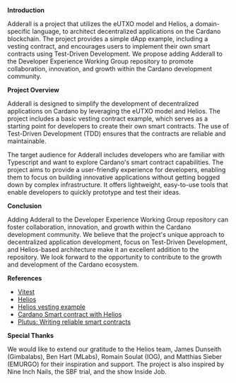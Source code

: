 **Introduction**

Adderall is a project that utilizes the eUTXO model and Helios, a domain-specific language, to architect decentralized applications on the Cardano blockchain. The project provides a simple dApp example, including a vesting contract, and encourages users to implement their own smart contracts using Test-Driven Development. We propose adding Adderall to the Developer Experience Working Group repository to promote collaboration, innovation, and growth within the Cardano development community.

**Project Overview**

Adderall is designed to simplify the development of decentralized applications on Cardano by leveraging the eUTXO model and Helios. The project includes a basic vesting contract example, which serves as a starting point for developers to create their own smart contracts. The use of Test-Driven Development (TDD) ensures that the contracts are reliable and maintainable.

The target audience for Adderall includes developers who are familiar with Typescript and want to explore Cardano's smart contract capabilities. The project aims to provide a user-friendly experience for developers, enabling them to focus on building innovative applications without getting bogged down by complex infrastructure. It offers lightweight, easy-to-use tools that enable developers to quickly prototype and test their ideas.

**Conclusion**

Adding Adderall to the Developer Experience Working Group repository can foster collaboration, innovation, and growth within the Cardano development community. We believe that the project's unique approach to decentralized application development, focus on Test-Driven Development, and Helios-based architecture make it an excellent addition to the repository. We look forward to the opportunity to contribute to the growth and development of the Cardano ecosystem.

**References**

* [Vitest](https://vitest.dev/)
* [Helios](https://github.com/Hyperion-BT/helios)
* [Helios vesting example](https://github.com/lley154/helios-examples/tree/main/vesting)
* [Cardano Smart contract with Helios](https://github.com/lley154/helios-examples/blob/main/docs/Cardano%20Smart%20Contracts%20with%20Helios.pdf)
* [Plutus: Writing reliable smart contracts](https://leanpub.com/plutus-smart-contracts)

**Special Thanks**

We would like to extend our gratitude to the Helios team, James Dunseith (Gimbalabs), Ben Hart (MLabs), Romain Soulat (IOG), and Matthias Sieber (EMURGO) for their inspiration and support. The project is also inspired by Nine Inch Nails, the SBF trial, and the show Inside Job.
